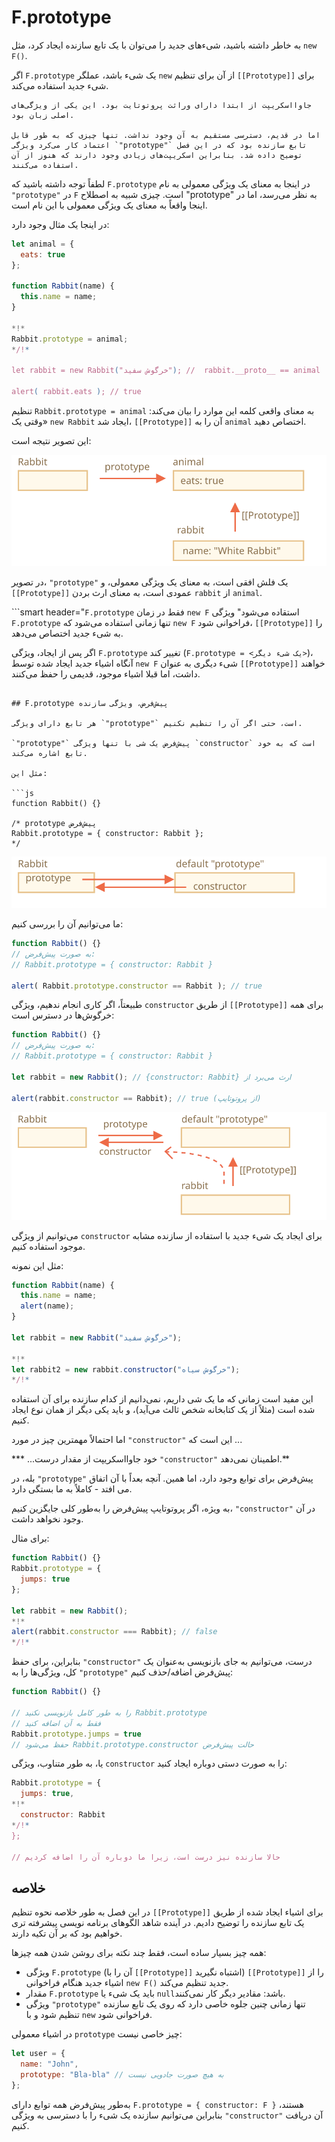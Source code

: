 # F.prototype

به خاطر داشته باشید، شیء‌های جدید را می‌توان با یک تابع سازنده ایجاد کرد، مثل `new F()`.

اگر `F.prototype` یک شیء باشد، عملگر `new` از آن برای تنظیم `[[Prototype]]` برای شیء جدید استفاده می‌کند.

```smart
جاوا‌اسکریپت از ابتدا دارای وراثت پروتوتایت بود. این یکی از ویژگی‌های اصلی زبان بود.

اما در قدیم، دسترسی مستقیم به آن وجود نداشت. تنها چیزی که به طور قابل اعتماد کار می‌کرد ویژگی `"prototype"` تابع سازنده بود که در این فصل توضیح داده شد. بنابراین اسکریپت‌های زیادی وجود دارند که هنوز از آن استفاده می‌کنند.
```

لطفاً توجه داشته باشید که `F.prototype` در اینجا به معنای یک ویژگی معمولی به نام `"prototype"` در `F` است. چیزی شبیه به اصطلاح "prototype" به نظر می‌رسد، اما در اینجا واقعاً به معنای یک ویژگی معمولی با این نام است.

در اینجا یک مثال وجود دارد:

```js run
let animal = {
  eats: true
};

function Rabbit(name) {
  this.name = name;
}

*!*
Rabbit.prototype = animal;
*/!*

let rabbit = new Rabbit("خرگوش سفید"); //  rabbit.__proto__ == animal

alert( rabbit.eats ); // true
```

تنظیم `Rabbit.prototype = animal` به معنای واقعی کلمه این موارد را بیان می‌کند: «وقتی یک `new Rabbit` ایجاد شد، `[[Prototype]]` آن را به `animal` اختصاص دهید.

این تصویر نتیجه است:

![](proto-constructor-animal-rabbit.svg)

در تصویر، `"prototype"` یک فلش افقی است، به معنای یک ویژگی معمولی، و `[[Prototype]]` عمودی است، به معنای ارث بردن `rabbit` از `animal`.

```smart header="`F.prototype` فقط در زمان `new F` استقاده می‌شود"
ویژگی `F.prototype` تنها زمانی استفاده می‌شود که `new F` فراخوانی شود، `[[Prototype]]` را به شیء جدید اختصاص می‌دهد.

اگر پس از ایجاد، ویژگی `F.prototype` تغییر کند (`F.prototype = <یک شیء دیگر>`)، آنگاه اشیاء جدید ایجاد شده توسط `new F` شیء دیگری به عنوان `[[Prototype]]` خواهند داشت، اما قبلا اشیاء موجود، قدیمی را حفظ می‌کنند.
```

## F.prototype پیش‌فرض، ویژگی سازنده

هر تابع دارای ویژگی `"prototype"` است، حتی اگر آن را تنظیم نکنیم.

`"prototype"` پیش‌فرض یک شی با تنها ویژگی `constructor` است که به خود تابع اشاره می‌کند.

مثل این:

```js
function Rabbit() {}

/* prototype پیش‌فرض
Rabbit.prototype = { constructor: Rabbit };
*/
```

![](function-prototype-constructor.svg)

ما می‌توانیم آن را بررسی کنیم:

```js run
function Rabbit() {}
// به صورت پیش‌فرض:
// Rabbit.prototype = { constructor: Rabbit }

alert( Rabbit.prototype.constructor == Rabbit ); // true
```

طبیعتاً، اگر کاری انجام ندهیم، ویژگی `constructor` از طریق `[[Prototype]]` برای همه خرگوش‌ها در دسترس است:

```js run
function Rabbit() {}
// به صورت پیش‌فرض:
// Rabbit.prototype = { constructor: Rabbit }

let rabbit = new Rabbit(); // {constructor: Rabbit} ارث می‌برد از

alert(rabbit.constructor == Rabbit); // true (از پروتوتایپ)
```

![](rabbit-prototype-constructor.svg)

می‌توانیم از ویژگی `constructor` برای ایجاد یک شیء جدید با استفاده از سازنده مشابه موجود استفاده کنیم.

مثل این نمونه:

```js run
function Rabbit(name) {
  this.name = name;
  alert(name);
}

let rabbit = new Rabbit("خرگوش سفید");

*!*
let rabbit2 = new rabbit.constructor("خرگوش سیاه");
*/!*
```

این مفید است زمانی که ما یک شی داریم، نمی‌دانیم از کدام سازنده برای آن استفاده شده است (مثلاً از یک کتابخانه شخص ثالث می‌آید)، و باید یکی دیگر از همان نوع ایجاد کنیم.

اما احتمالاً مهمترین چیز در مورد `"constructor"` این است که ...

*** ...خود جاوااسکریپت از مقدار درست `"constructor"` اطمینان نمی‌دهد.**

بله، در `"prototype"` پیش‌فرض برای توابع وجود دارد، اما همین. آنچه بعداً با آن اتفاق می افتد - کاملاً به ما بستگی دارد.

به ویژه، اگر پروتوتایپ پیش‌فرض را به‌طور کلی جایگزین کنیم، `"constructor"` در آن وجود نخواهد داشت.

برای مثال:

```js run
function Rabbit() {}
Rabbit.prototype = {
  jumps: true
};

let rabbit = new Rabbit();
*!*
alert(rabbit.constructor === Rabbit); // false
*/!*
```

بنابراین، برای حفظ `"constructor"` درست، می‌توانیم به جای بازنویسی به‌عنوان یک کل، ویژگی‌ها را به `"prototype"` پیش‌فرض اضافه/حذف کنیم:

```js
function Rabbit() {}

// را به طور کامل بازنویسی نکنید Rabbit.prototype
// فقط به آن اضافه کنید
Rabbit.prototype.jumps = true
// حفظ می‌شود Rabbit.prototype.constructor حالت پیش‌فرض
```

یا، به طور متناوب، ویژگی `constructor` را به صورت دستی دوباره ایجاد کنید:

```js
Rabbit.prototype = {
  jumps: true,
*!*
  constructor: Rabbit
*/!*
};

// حالا سازنده نیز درست است، زیرا ما دوباره آن را اضافه کردیم
```


## خلاصه

در این فصل به طور خلاصه نحوه تنظیم `[[Prototype]]` برای اشیاء ایجاد شده از طریق یک تابع سازنده را توضیح دادیم. در آینده شاهد الگوهای برنامه نویسی پیشرفته تری خواهیم بود که بر آن تکیه دارند.

همه چیز بسیار ساده است، فقط چند نکته برای روشن شدن همه چیز‌ها:

- ویژگی `F.prototype` (آن را با `[[Prototype]]` اشتباه نگیرید) `[[Prototype]]` را از اشیاء جدید هنگام فراخوانی `new F()` جدید تنظیم می‌کند.
- مقدار `F.prototype` باید یک شیء یا `null`باشد: مقادیر دیگر کار نمی‌کنند.
-  ویژگی `"prototype"` تنها زمانی چنین جلوه خاصی دارد که روی یک تابع سازنده تنظیم شود و با `new` فراخوانی شود.

در اشیاء معمولی `prototype` چیز خاصی نیست:
```js
let user = {
  name: "John",
  prototype: "Bla-bla" // به هیچ صورت جادویی نیست
};
```

به‌طور پیش‌فرض همه توابع دارای `F.prototype = { constructor: F }` هستند، بنابراین می‌توانیم سازنده یک شیء را با دسترسی به ویژگی `"constructor"` آن دریافت کنیم.
